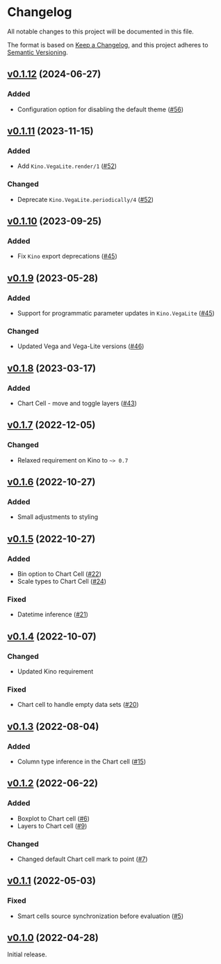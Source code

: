 # Changelog

All notable changes to this project will be documented in this file.

The format is based on [Keep a Changelog](https://keepachangelog.com/en/1.0.0/),
and this project adheres to [Semantic Versioning](https://semver.org/spec/v2.0.0.html).

## [v0.1.12](https://github.com/livebook-dev/kino_vega_lite/tree/v0.1.12) (2024-06-27)

### Added

* Configuration option for disabling the default theme ([#56](https://github.com/livebook-dev/kino_vega_lite/pull/56))

## [v0.1.11](https://github.com/livebook-dev/kino_vega_lite/tree/v0.1.11) (2023-11-15)

### Added

* Add `Kino.VegaLite.render/1` ([#52](https://github.com/livebook-dev/kino_vega_lite/pull/52))

### Changed

* Deprecate `Kino.VegaLite.periodically/4` ([#52](https://github.com/livebook-dev/kino_vega_lite/pull/52))

## [v0.1.10](https://github.com/livebook-dev/kino_vega_lite/tree/v0.1.10) (2023-09-25)

### Added

* Fix `Kino` export deprecations ([#45](https://github.com/livebook-dev/kino_vega_lite/pull/50))

## [v0.1.9](https://github.com/livebook-dev/kino_vega_lite/tree/v0.1.9) (2023-05-28)

### Added

* Support for programmatic parameter updates in `Kino.VegaLite` ([#45](https://github.com/livebook-dev/kino_vega_lite/pull/45))

###  Changed

* Updated Vega and Vega-Lite versions ([#46](https://github.com/livebook-dev/kino_vega_lite/pull/46))

## [v0.1.8](https://github.com/livebook-dev/kino_vega_lite/tree/v0.1.8) (2023-03-17)

### Added

* Chart Cell - move and toggle layers ([#43](https://github.com/livebook-dev/kino_vega_lite/pull/43))

## [v0.1.7](https://github.com/livebook-dev/kino_vega_lite/tree/v0.1.7) (2022-12-05)

### Changed

* Relaxed requirement on Kino to `~> 0.7`

## [v0.1.6](https://github.com/livebook-dev/kino_vega_lite/tree/v0.1.6) (2022-10-27)

### Added

* Small adjustments to styling

## [v0.1.5](https://github.com/livebook-dev/kino_vega_lite/tree/v0.1.5) (2022-10-27)

### Added

* Bin option to Chart Cell ([#22](https://github.com/livebook-dev/kino_vega_lite/pull/22))
* Scale types to Chart Cell ([#24](https://github.com/livebook-dev/kino_vega_lite/pull/24))

### Fixed

* Datetime inference ([#21](https://github.com/livebook-dev/kino_vega_lite/pull/21))

## [v0.1.4](https://github.com/livebook-dev/kino_vega_lite/tree/v0.1.4) (2022-10-07)

### Changed

* Updated Kino requirement

### Fixed

* Chart cell to handle empty data sets ([#20](https://github.com/livebook-dev/kino_vega_lite/pull/20))

## [v0.1.3](https://github.com/livebook-dev/kino_vega_lite/tree/v0.1.3) (2022-08-04)

### Added

* Column type inference in the Chart cell ([#15](https://github.com/livebook-dev/kino_vega_lite/pull/15))

## [v0.1.2](https://github.com/livebook-dev/kino_vega_lite/tree/v0.1.2) (2022-06-22)

### Added

* Boxplot to Chart cell ([#6](https://github.com/livebook-dev/kino_vega_lite/pull/6))
* Layers to Chart cell ([#9](https://github.com/livebook-dev/kino_vega_lite/pull/9))

### Changed

* Changed default Chart cell mark to point ([#7](https://github.com/livebook-dev/kino_vega_lite/pull/7))

## [v0.1.1](https://github.com/livebook-dev/kino_vega_lite/tree/v0.1.1) (2022-05-03)

### Fixed

* Smart cells source synchronization before evaluation ([#5](https://github.com/livebook-dev/kino_vega_lite/pull/5))

## [v0.1.0](https://github.com/livebook-dev/kino_vega_lite/tree/v0.1.0) (2022-04-28)

Initial release.
